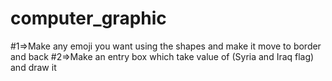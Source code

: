 # computer_graphic
#1=>Make any emoji you want using the shapes and make it move to border and back 
#2=>Make an entry box which take value of (Syria and Iraq flag) and draw it 

